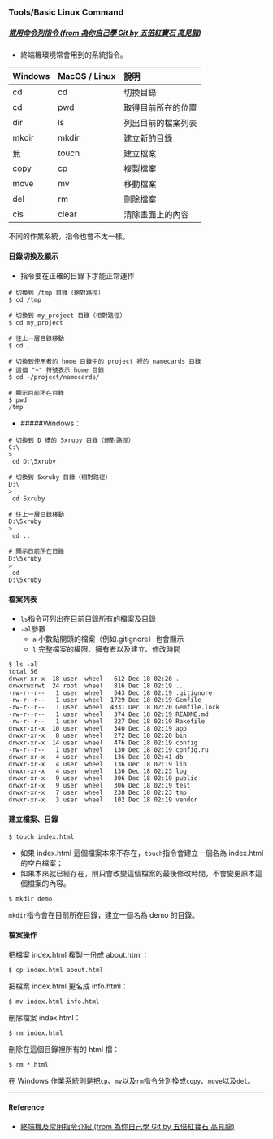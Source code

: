 ### Tools/Basic Linux Command 

##### [常用命令列指令 (from 為你自己學 Git by 五倍紅寶石 高見龍)](https://gitbook.tw/chapters/command-line/command-line.html)

- 終端機環境常會用到的系統指令。

| Windows | MacOS / Linux | 說明 |
| :--- | :--- | :--- |
| cd | cd | 切換目錄 |
| cd | pwd | 取得目前所在的位置 |
| dir | ls | 列出目前的檔案列表 |
| mkdir | mkdir | 建立新的目錄 |
| 無 | touch | 建立檔案 |
| copy | cp | 複製檔案 |
| move | mv | 移動檔案 |
| del | rm | 刪除檔案 |
| cls | clear | 清除畫面上的內容 |

不同的作業系統，指令也會不太一樣。

#### 目錄切換及顯示

- 指令要在正確的目錄下才能正常運作

```
# 切換到 /tmp 目錄（絕對路徑）
$ cd /tmp

# 切換到 my_project 目錄（相對路徑）
$ cd my_project

# 往上一層目錄移動
$ cd ..

# 切換到使用者的 home 目錄中的 project 裡的 namecards 目錄
# 這個 "~" 符號表示 home 目錄
$ cd ~/project/namecards/

# 顯示目前所在目錄
$ pwd
/tmp

```

- #####Windows：

```
# 切換到 D 槽的 5xruby 目錄（絕對路徑）
C:\
>
 cd D:\5xruby

# 切換到 5xruby 目錄（相對路徑）
D:\
>
 cd 5xruby

# 往上一層目錄移動
D:\5xruby
>
 cd ..

# 顯示目前所在目錄
D:\5xruby
>
 cd
D:\5xruby

```

#### 檔案列表

- `ls`指令可列出在目前目錄所有的檔案及目錄
 - `-al`參數
    - `a` 小數點開頭的檔案（例如.gitignore）也會顯示
    - `l` 完整檔案的權限、擁有者以及建立、修改時間

```
$ ls -al
total 56
drwxr-xr-x  18 user  wheel   612 Dec 18 02:20 .
drwxrwxrwt  24 root  wheel   816 Dec 18 02:19 ..
-rw-r--r--   1 user  wheel   543 Dec 18 02:19 .gitignore
-rw-r--r--   1 user  wheel  1729 Dec 18 02:19 Gemfile
-rw-r--r--   1 user  wheel  4331 Dec 18 02:20 Gemfile.lock
-rw-r--r--   1 user  wheel   374 Dec 18 02:19 README.md
-rw-r--r--   1 user  wheel   227 Dec 18 02:19 Rakefile
drwxr-xr-x  10 user  wheel   340 Dec 18 02:19 app
drwxr-xr-x   8 user  wheel   272 Dec 18 02:20 bin
drwxr-xr-x  14 user  wheel   476 Dec 18 02:19 config
-rw-r--r--   1 user  wheel   130 Dec 18 02:19 config.ru
drwxr-xr-x   4 user  wheel   136 Dec 18 02:41 db
drwxr-xr-x   4 user  wheel   136 Dec 18 02:19 lib
drwxr-xr-x   4 user  wheel   136 Dec 18 02:23 log
drwxr-xr-x   9 user  wheel   306 Dec 18 02:19 public
drwxr-xr-x   9 user  wheel   306 Dec 18 02:19 test
drwxr-xr-x   7 user  wheel   238 Dec 18 02:23 tmp
drwxr-xr-x   3 user  wheel   102 Dec 18 02:19 vendor

```

#### 建立檔案、目錄

```
$ touch index.html

```

- 如果 index.html 這個檔案本來不存在，`touch`指令會建立一個名為 index.html 的空白檔案；
- 如果本來就已經存在，則只會改變這個檔案的最後修改時間，不會變更原本這個檔案的內容。

```
$ mkdir demo

```

`mkdir`指令會在目前所在目錄，建立一個名為 demo 的目錄。

#### 檔案操作 

把檔案 index.html 複製一份成 about.html：

```
$ cp index.html about.html

```

把檔案 index.html 更名成 info.html：

```
$ mv index.html info.html

```

刪除檔案 index.html：

```
$ rm index.html

```

刪除在這個目錄裡所有的 html 檔：

```
$ rm *.html

```

在 Windows 作業系統則是把`cp`、`mv`以及`rm`指令分別換成`copy`、`move`以及`del`。

----

#### Reference

* [終端機及常用指令介紹 (from 為你自己學 Git by 五倍紅寶石 高見龍)](https://gitbook.tw/chapters/command-line/command-line.html)






